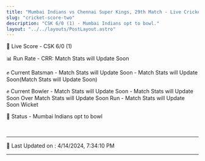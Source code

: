 ```yaml
---
title: "Mumbai Indians vs Chennai Super Kings, 29th Match - Live Cricket Score"
slug: "cricket-score-two"
description: "CSK 6/0 (1) - Mumbai Indians opt to bowl."
layout: "../../layouts/PostLayout.astro"
---
```


🔴 Live Score - CSK 6/0 (1)  

📊 Run Rate - CRR: Match Stats will Update Soon  

✊ Current Batsman - Match Stats will Update Soon - Match Stats will Update Soon(Match Stats will Update Soon)  

✊ Current Bowler - Match Stats will Update Soon - Match Stats will Update Soon Over Match Stats will Update Soon Run - Match Stats will Update Soon Wicket  

📑 Status - Mumbai Indians opt to bowl

<br />

***

📝 Last Updated on : 4/14/2024, 7:34:10 PM

***


